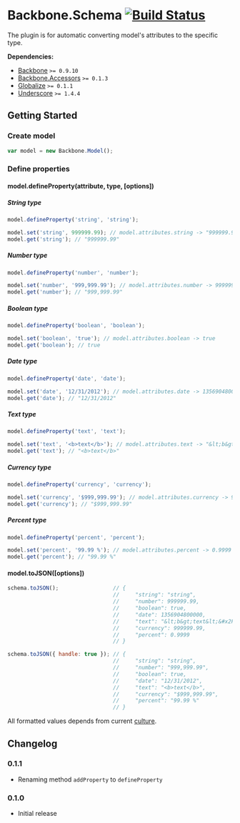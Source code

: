 [lnk]: https://travis-ci.org/DreamTheater/Backbone.Schema
[img]: https://secure.travis-ci.org/DreamTheater/Backbone.Schema.png

# Backbone.Schema [![Build Status][img]][lnk]
The plugin is for automatic converting model's attributes to the specific type.

**Dependencies:**

  - [Backbone](https://github.com/documentcloud/backbone) `>= 0.9.10`
  - [Backbone.Accessors](https://github.com/DreamTheater/Backbone.Accessors) `>= 0.1.3`
  - [Globalize](https://github.com/jquery/globalize) `>= 0.1.1`
  - [Underscore](https://github.com/documentcloud/underscore) `>= 1.4.4`

## Getting Started
### Create model
```js
var model = new Backbone.Model();
```

### Define properties
#### model.defineProperty(attribute, type, [options])
##### String type
```js
model.defineProperty('string', 'string');

model.set('string', 999999.99); // model.attributes.string -> "999999.99"
model.get('string'); // "999999.99"
```

##### Number type
```js
model.defineProperty('number', 'number');

model.set('number', '999,999.99'); // model.attributes.number -> 999999.99
model.get('number'); // "999,999.99"
```

##### Boolean type
```js
model.defineProperty('boolean', 'boolean');

model.set('boolean', 'true'); // model.attributes.boolean -> true
model.get('boolean'); // true
```

##### Date type
```js
model.defineProperty('date', 'date');

model.set('date', '12/31/2012'); // model.attributes.date -> 1356904800000
model.get('date'); // "12/31/2012"
```

##### Text type
```js
model.defineProperty('text', 'text');

model.set('text', '<b>text</b>'); // model.attributes.text -> "&lt;b&gt;text&lt;&#x2F;b&gt;"
model.get('text'); // "<b>text</b>"
```

##### Currency type
```js
model.defineProperty('currency', 'currency');

model.set('currency', '$999,999.99'); // model.attributes.currency -> 999999.99
model.get('currency'); // "$999,999.99"
```

##### Percent type
```js
model.defineProperty('percent', 'percent');

model.set('percent', '99.99 %'); // model.attributes.percent -> 0.9999
model.get('percent'); // "99.99 %"
```

#### model.toJSON([options])
```js
schema.toJSON();                 // {
                                 //     "string": "string",
                                 //     "number": 999999.99,
                                 //     "boolean": true,
                                 //     "date": 1356904800000,
                                 //     "text": "&lt;b&gt;text&lt;&#x2F;b&gt;",
                                 //     "currency": 999999.99,
                                 //     "percent": 0.9999
                                 // }

schema.toJSON({ handle: true }); // {
                                 //     "string": "string",
                                 //     "number": "999,999.99",
                                 //     "boolean": true,
                                 //     "date": "12/31/2012",
                                 //     "text": "<b>text</b>",
                                 //     "currency": "$999,999.99",
                                 //     "percent": "99.99 %"
                                 // }
```

All formatted values depends from current [culture](https://github.com/jquery/globalize#culture).

## Changelog
### 0.1.1
  - Renaming method `addProperty` to `defineProperty`

### 0.1.0
  - Initial release

